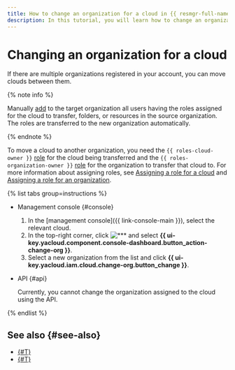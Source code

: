 ```yaml
---
title: How to change an organization for a cloud in {{ resmgr-full-name }}
description: In this tutorial, you will learn how to change an organization for a cloud in {{ resmgr-full-name }}.
---
```


# Changing an organization for a cloud

If there are multiple organizations registered in your account, you can move clouds between them.

{% note info %}

Manually [add](../../../organization/operations/add-account.md) to the target organization all users having the roles assigned for the cloud to transfer, folders, or resources in the source organization. The roles are transferred to the new organization automatically.

{% endnote %}

To move a cloud to another organization, you need the `{{ roles-cloud-owner }}` [role](../../../organization/security/index.md#organization-manager-organizations-owner) for the cloud being transferred and the `{{ roles-organization-owner }}` [role](../../security/index.md#resource-manager-clouds-owner) for the organization to transfer that cloud to. For more information about assigning roles, see [Assigning a role for a cloud](set-access-bindings.md#access-to-user) and [Assigning a role for an organization](../../../organization/security/index.md#add-role).

{% list tabs group=instructions %}

- Management console {#console}

  1. In the [management console]({{ link-console-main }}), select the relevant cloud.
  1. In the top-right corner, click ![***](../../../_assets/console-icons/ellipsis.svg) and select **{{ ui-key.yacloud.component.console-dashboard.button_action-change-org }}**.
  1. Select a new organization from the list and click **{{ ui-key.yacloud.iam.cloud.change-org.button_change }}**.

- API {#api}

  Currently, you cannot change the organization assigned to the cloud using the API.

{% endlist %}

## See also {#see-also}

* [{#T}](../../../organization/operations/leave-organization.md)
* [{#T}](../../../organization/concepts/manage-services.md)
